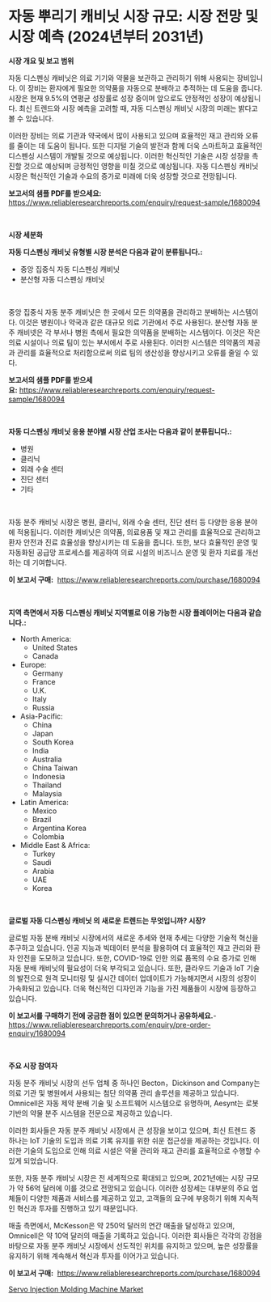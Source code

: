 <p><h1>자동 뿌리기 캐비닛 시장 규모: 시장 전망 및 시장 예측 (2024년부터 2031년)</h1></p><p><strong>시장 개요 및 보고 범위</strong></p>
<p><p>자동 디스펜싱 캐비닛은 의료 기기와 약물을 보관하고 관리하기 위해 사용되는 장비입니다. 이 장비는 환자에게 필요한 의약품을 자동으로 분배하고 추적하는 데 도움을 줍니다. 시장은 현재 9.5%의 연평균 성장률로 성장 중이며 앞으로도 안정적인 성장이 예상됩니다. 최신 트렌드와 시장 예측을 고려할 때, 자동 디스펜싱 캐비닛 시장의 미래는 밝다고 볼 수 있습니다. </p><p>이러한 장비는 의료 기관과 약국에서 많이 사용되고 있으며 효율적인 재고 관리와 오류를 줄이는 데 도움이 됩니다. 또한 디지털 기술의 발전과 함께 더욱 스마트하고 효율적인 디스펜싱 시스템이 개발될 것으로 예상됩니다. 이러한 혁신적인 기술은 시장 성장을 촉진할 것으로 예상되며 긍정적인 영향을 미칠 것으로 예상됩니다. 자동 디스펜싱 캐비닛 시장은 혁신적인 기술과 수요의 증가로 미래에 더욱 성장할 것으로 전망됩니다.</p></p>
<p><strong>보고서의 샘플 PDF를 받으세요:</strong> <a href="https://www.reliableresearchreports.com/enquiry/request-sample/1680094">https://www.reliableresearchreports.com/enquiry/request-sample/1680094</a></p>
<p>&nbsp;</p>
<p><strong>시장 세분화</strong></p>
<p><strong>자동 디스펜싱 캐비닛 유형별 시장 분석은 다음과 같이 분류됩니다.:</strong></p>
<p><ul><li>중앙 집중식 자동 디스펜싱 캐비닛</li><li>분산형 자동 디스펜싱 캐비닛</li></ul></p>
<p>&nbsp;</p>
<p><p>중앙 집중식 자동 분주 캐비닛은 한 곳에서 모든 의약품을 관리하고 분배하는 시스템이다. 이것은 병원이나 약국과 같은 대규모 의료 기관에서 주로 사용된다. 분산형 자동 분주 캐비넷은 각 부서나 병원 측에서 필요한 의약품을 분배하는 시스템이다. 이것은 작은 의료 시설이나 의료 팀이 있는 부서에서 주로 사용된다. 이러한 시스템은 의약품의 제공과 관리를 효율적으로 처리함으로써 의료 팀의 생산성을 향상시키고 오류를 줄일 수 있다.</p></p>
<p><strong>보고서의 샘플 PDF를 받으세요:</strong>&nbsp;<a href="https://www.reliableresearchreports.com/enquiry/request-sample/1680094">https://www.reliableresearchreports.com/enquiry/request-sample/1680094</a></p>
<p>&nbsp;</p>
<p><strong> 자동 디스펜싱 캐비닛 응용 분야별 시장 산업 조사는 다음과 같이 분류됩니다.:</strong></p>
<p><ul><li>병원</li><li>클리닉</li><li>외래 수술 센터</li><li>진단 센터</li><li>기타</li></ul></p>
<p>&nbsp;</p>
<p><p>자동 분주 캐비닛 시장은 병원, 클리닉, 외래 수술 센터, 진단 센터 등 다양한 응용 분야에 적용됩니다. 이러한 캐비닛은 의약품, 의료용품 및 재고 관리를 효율적으로 관리하고 환자 안전과 진료 효율성을 향상시키는 데 도움을 줍니다. 또한, 보다 효율적인 운영 및 자동화된 공급망 프로세스를 제공하여 의료 시설의 비즈니스 운영 및 환자 치료를 개선하는 데 기여합니다.</p></p>
<p><strong>이 보고서 구매:</strong>&nbsp; <a href="https://www.reliableresearchreports.com/purchase/1680094">https://www.reliableresearchreports.com/purchase/1680094</a></p>
<p>&nbsp;</p>
<p><strong>지역 측면에서 자동 디스펜싱 캐비닛 지역별로 이용 가능한 시장 플레이어는 다음과 같습니다.:</strong></p>
<p><ul>
    <li>
        North America:
        <ul>
            <li>United States</li>
            <li>Canada</li>
        </ul>
    </li>
    <li>
        Europe:
        <ul>
            <li>Germany</li>
            <li>France</li>
            <li>U.K.</li>
            <li>Italy</li>
            <li>Russia</li>
        </ul>
    </li>
    <li>
        Asia-Pacific:
        <ul>
            <li>China</li>
            <li>Japan</li>
            <li>South Korea</li>
            <li>India</li>
            <li>Australia</li>
            <li>China Taiwan</li>
            <li>Indonesia</li>
            <li>Thailand</li>
            <li>Malaysia</li>
        </ul>
    </li>
    <li>
        Latin America:
        <ul>
            <li>Mexico</li>
            <li>Brazil</li>
            <li>Argentina Korea</li>
            <li>Colombia</li>
        </ul>
    </li>
    <li>
        Middle East & Africa:
        <ul>
            <li>Turkey</li>
            <li>Saudi</li>
            <li>Arabia</li>
            <li>UAE</li>
            <li>Korea</li>
        </ul>
    </li>
    </ul></p>
<p>&nbsp;</p>
<p><strong>글로벌 자동 디스펜싱 캐비닛 의 새로운 트렌드는 무엇입니까? 시장?</strong></p>
<p><p>글로벌 자동 분배 캐비닛 시장에서의 새로운 추세와 현재 추세는 다양한 기술적 혁신을 추구하고 있습니다. 인공 지능과 빅데이터 분석을 활용하여 더 효율적인 재고 관리와 환자 안전을 도모하고 있습니다. 또한, COVID-19로 인한 의료 품목의 수요 증가로 인해 자동 분배 캐비닛의 필요성이 더욱 부각되고 있습니다. 또한, 클라우드 기술과 IoT 기술의 발전으로 원격 모니터링 및 실시간 데이터 업데이트가 가능해지면서 시장의 성장이 가속화되고 있습니다. 더욱 혁신적인 디자인과 기능을 가진 제품들이 시장에 등장하고 있습니다.</p></p>
<p><strong>이 보고서를 구매하기 전에 궁금한 점이 있으면 문의하거나 공유하세요.</strong>- <a href="https://www.reliableresearchreports.com/enquiry/pre-order-enquiry/1680094">https://www.reliableresearchreports.com/enquiry/pre-order-enquiry/1680094</a></p>
<p>&nbsp;</p>
<p><strong>주요 시장 참여자</strong></p>
<p><p>자동 분주 캐비닛 시장의 선두 업체 중 하나인 Becton，Dickinson and Company는 의료 기관 및 병원에서 사용되는 첨단 의약품 관리 솔루션을 제공하고 있습니다. Omnicell은 자동 제약 분배 기술 및 소프트웨어 시스템으로 유명하며, Aesynt는 로봇 기반의 약물 분주 시스템을 전문으로 제공하고 있습니다.</p><p>이러한 회사들은 자동 분주 캐비닛 시장에서 큰 성장을 보이고 있으며, 최신 트렌드 중 하나는 IoT 기술의 도입과 의료 기록 유지를 위한 쉬운 접근성을 제공하는 것입니다. 이러한 기술의 도입으로 인해 의료 시설은 약물 관리와 재고 관리를 효율적으로 수행할 수 있게 되었습니다.</p><p>또한, 자동 분주 캐비닛 시장은 전 세계적으로 확대되고 있으며, 2021년에는 시장 규모가 약 56억 달러에 이를 것으로 전망되고 있습니다. 이러한 성장세는 대부분의 주요 업체들이 다양한 제품과 서비스를 제공하고 있고, 고객들의 요구에 부응하기 위해 지속적인 혁신과 투자를 진행하고 있기 때문입니다.</p><p>매출 측면에서, McKesson은 약 250억 달러의 연간 매출을 달성하고 있으며, Omnicell은 약 10억 달러의 매출을 기록하고 있습니다. 이러한 회사들은 각각의 강점을 바탕으로 자동 분주 캐비닛 시장에서 선도적인 위치를 유지하고 있으며, 높은 성장률을 유지하기 위해 계속해서 혁신과 투자를 이어가고 있습니다.</p></p>
<p><strong>이 보고서 구매:</strong>&nbsp;&nbsp;<a href="https://www.reliableresearchreports.com/purchase/1680094">https://www.reliableresearchreports.com/purchase/1680094</a></p>
<p><p><a href="https://view.publitas.com/reportprime-1/servo-injection-molding-machine-market-growth-market-trends-covid-19-impact-and-forecasts-for-period-from-2024-2031/">Servo Injection Molding Machine Market</a></p></p>
